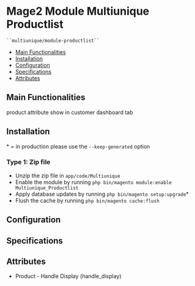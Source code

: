 # Mage2 Module Multiunique Productlist

    ``multiunique/module-productlist``

 - [Main Functionalities](#markdown-header-main-functionalities)
 - [Installation](#markdown-header-installation)
 - [Configuration](#markdown-header-configuration)
 - [Specifications](#markdown-header-specifications)
 - [Attributes](#markdown-header-attributes)


## Main Functionalities
product attribute show in customer dashboard tab

## Installation
\* = in production please use the `--keep-generated` option

### Type 1: Zip file

 - Unzip the zip file in `app/code/Multiunique`
 - Enable the module by running `php bin/magento module:enable Multiunique_Productlist`
 - Apply database updates by running `php bin/magento setup:upgrade`\*
 - Flush the cache by running `php bin/magento cache:flush`

## Configuration




## Specifications




## Attributes

 - Product - Handle Display (handle_display)

